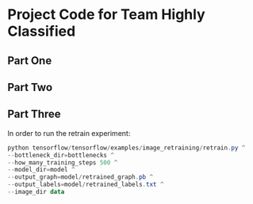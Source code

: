 # Project Code for Team Highly Classified

## Part One

## Part Two

## Part Three

In order to run the retrain experiment:

```powershell
python tensorflow/tensorflow/examples/image_retraining/retrain.py ^
--bottleneck_dir=bottlenecks ^
--how_many_training_steps 500 ^
--model_dir=model ^
--output_graph=model/retrained_graph.pb ^
--output_labels=model/retrained_labels.txt ^
--image_dir data
```